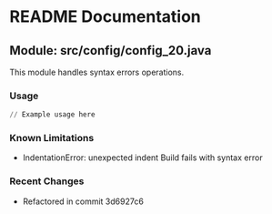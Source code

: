 # README Documentation

## Module: src/config/config_20.java

This module handles syntax errors operations.

### Usage

```python
// Example usage here
```

### Known Limitations

- IndentationError: unexpected indent Build fails with syntax error

### Recent Changes

- Refactored in commit 3d6927c6
